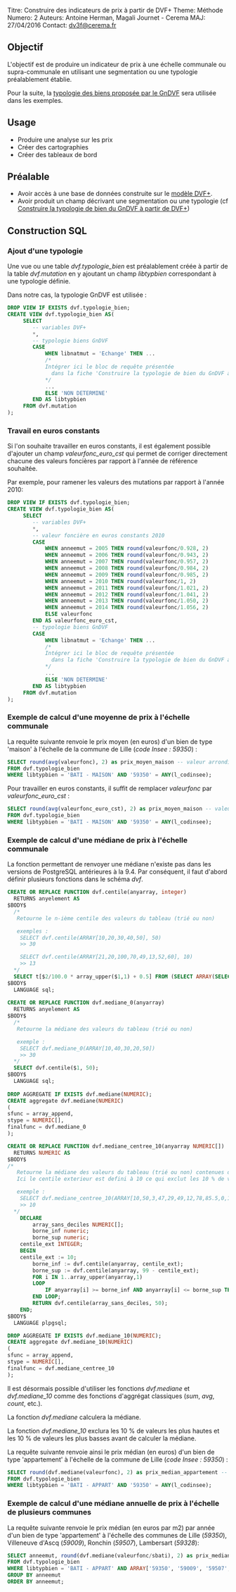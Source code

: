 Titre: Construire des indicateurs de prix à partir de DVF+
Theme: Méthode
Numero: 2
Auteurs: Antoine Herman, Magali Journet - Cerema
MAJ: 27/04/2016
Contact: dv3f@cerema.fr

## Objectif

L'objectif est de produire un indicateur de prix à une échelle communale ou supra-communale 
en utilisant une segmentation ou une typologie préalablement établie.

Pour la suite, la [typologie des biens proposée par le GnDVF](http://guide-dvf.fr/utiliser-dvf/typologie-biens) sera 
utilisée dans les exemples. 

## Usage

* Produire une analyse sur les prix 
* Créer des cartographies
* Créer des tableaux de bord 

## Préalable

* Avoir accès à une base de données construite sur 
le [modèle DVF+](http://www.nord-picardie.cerema.fr/facilitez-vous-l-integration-des-donnees-demande-a972.html).   
* Avoir produit un champ décrivant une segmentation ou une typologie (cf [Construire la typologie de bien du GnDVF à partir de DVF+](methodo_typo_gndvf.html)) 

## Construction SQL

### Ajout d'une typologie

Une vue ou une table _dvf.typologie_bien_ est préalablement créée à partir de la table _dvf.mutation_ 
en y ajoutant un champ _libtypbien_ correspondant à une typologie définie.

Dans notre cas, la typologie GnDVF est utilisée :

```sql
DROP VIEW IF EXISTS dvf.typologie_bien;
CREATE VIEW dvf.typologie_bien AS(
	 SELECT 
		-- variables DVF+
		*,
		-- typologie biens GnDVF
		CASE
			WHEN libnatmut = 'Echange' THEN ...
			/*
			Intégrer ici le bloc de requête présentée 
			  dans la fiche 'Construire la typologie de bien du GnDVF à partir de DVF+'	
			*/ 
			...
			ELSE 'NON DETERMINE'
		END	AS libtypbien
	 FROM dvf.mutation
);
```

### Travail en euros constants

Si l'on souhaite travailler en euros constants, il est également possible d'ajouter un champ _valeurfonc_euro_cst_ qui permet 
de corriger directement chacune des valeurs foncières par rapport à l'année de référence souhaitée.

Par exemple, pour ramener les valeurs des mutations par rapport à l'année 2010:

```sql
DROP VIEW IF EXISTS dvf.typologie_bien;
CREATE VIEW dvf.typologie_bien AS(
	 SELECT 
		-- variables DVF+
		*,
		-- valeur foncière en euros constants 2010
		CASE
			WHEN anneemut = 2005 THEN round(valeurfonc/0.928, 2)
            WHEN anneemut = 2006 THEN round(valeurfonc/0.943, 2)
            WHEN anneemut = 2007 THEN round(valeurfonc/0.957, 2)
            WHEN anneemut = 2008 THEN round(valeurfonc/0.984, 2)
            WHEN anneemut = 2009 THEN round(valeurfonc/0.985, 2)
            WHEN anneemut = 2010 THEN round(valeurfonc/1, 2)
            WHEN anneemut = 2011 THEN round(valeurfonc/1.021, 2)
            WHEN anneemut = 2012 THEN round(valeurfonc/1.041, 2)
            WHEN anneemut = 2013 THEN round(valeurfonc/1.050, 2)
            WHEN anneemut = 2014 THEN round(valeurfonc/1.056, 2)
			ELSE valeurfonc
		END AS valeurfonc_euro_cst,
		-- typologie biens GnDVF
		CASE
			WHEN libnatmut = 'Echange' THEN ...
			/*
			Intégrer ici le bloc de requête présentée 
			  dans la fiche 'Construire la typologie de bien du GnDVF à partir de DVF+'	
			*/ 
			...
			ELSE 'NON DETERMINE'
		END	AS libtypbien
	 FROM dvf.mutation
);
``` 

### Exemple de calcul d'une moyenne de prix à l'échelle communale

La requête suivante renvoie le prix moyen (en euros) d'un bien de type 'maison' à l'échelle de la commune de Lille (_code Insee : 59350_) :

```sql
SELECT round(avg(valeurfonc), 2) as prix_moyen_maison -- valeur arrondie à 2 décimales
FROM dvf.typologie_bien
WHERE libtypbien = 'BATI - MAISON' AND '59350' = ANY(l_codinsee);				
```

Pour travailler en euros constants, il suffit de remplacer _valeurfonc_ par _valeurfonc_euro_cst_ :
```sql
SELECT round(avg(valeurfonc_euro_cst), 2) as prix_moyen_maison -- valeur arrondie à 2 décimales
FROM dvf.typologie_bien
WHERE libtypbien = 'BATI - MAISON' AND '59350' = ANY(l_codinsee);				
```

### Exemple de calcul d'une médiane de prix à l'échelle communale

La fonction permettant de renvoyer une médiane n'existe pas dans les versions de PostgreSQL antérieures à la 9.4. 
Par conséquent, il faut d'abord définir plusieurs fonctions dans le schéma _dvf_.
  

```sql
CREATE OR REPLACE FUNCTION dvf.centile(anyarray, integer)
  RETURNS anyelement AS
$BODY$
  /*
   Retourne le n-ième centile des valeurs du tableau (trié ou non)

   exemples : 
    SELECT dvf.centile(ARRAY[10,20,30,40,50], 50)
    >> 30

    SELECT dvf.centile(ARRAY[21,20,100,70,49,13,52,60], 10)
    >> 13
  */
  SELECT t[$2/100.0 * array_upper($1,1) + 0.5] FROM (SELECT ARRAY(SELECT unnest($1) ORDER BY 1) as t) t1;
$BODY$
  LANGUAGE sql;
  
CREATE OR REPLACE FUNCTION dvf.mediane_0(anyarray)
  RETURNS anyelement AS
$BODY$
  /*
   Retourne la médiane des valeurs du tableau (trié ou non)

   exemple : 
    SELECT dvf.mediane_0(ARRAY[10,40,30,20,50])
    >> 30
  */
  SELECT dvf.centile($1, 50);
$BODY$
  LANGUAGE sql;
  
DROP AGGREGATE IF EXISTS dvf.mediane(NUMERIC);
CREATE aggregate dvf.mediane(NUMERIC)
(
sfunc = array_append,
stype = NUMERIC[],
finalfunc = dvf.mediane_0
);

CREATE OR REPLACE FUNCTION dvf.mediane_centree_10(anyarray NUMERIC[])
  RETURNS NUMERIC AS
$BODY$
/*
   Retourne la médiane des valeurs du tableau (trié ou non) contenues dans un intervalle centré
   Ici le centile exterieur est defini à 10 ce qui exclut les 10 % de valeurs les plus hautes et les 10 % de valeurs plus basses.

   exemple : 
    SELECT dvf.mediane_centree_10(ARRAY[10,50,3,47,29,49,12,78,85.5,0,1,0,1,1,0]);
    >> 10
  */
    DECLARE 
        array_sans_deciles NUMERIC[];
        borne_inf numeric;
        borne_sup numeric;
	centile_ext INTEGER;
    BEGIN
	centile_ext := 10;
        borne_inf := dvf.centile(anyarray, centile_ext);
        borne_sup := dvf.centile(anyarray, 99 - centile_ext);
        FOR i IN 1..array_upper(anyarray,1)
        LOOP
            IF anyarray[i] >= borne_inf AND anyarray[i] <= borne_sup THEN array_sans_deciles :=  array_sans_deciles || anyarray[i]; END IF;        
        END LOOP;
        RETURN dvf.centile(array_sans_deciles, 50);
    END;
$BODY$
  LANGUAGE plpgsql;

DROP AGGREGATE IF EXISTS dvf.mediane_10(NUMERIC);
CREATE aggregate dvf.mediane_10(NUMERIC)
(
sfunc = array_append,
stype = NUMERIC[],
finalfunc = dvf.mediane_centree_10
);	
```

Il est désormais possible d'utiliser les fonctions _dvf.mediane_ et _dvf.mediane_10_ comme des 
fonctions d'aggrégat classiques (_sum_, _avg_, _count_, etc.).

La fonction  _dvf.mediane_ calculera la médiane.

La fonction  _dvf.mediane_10_ exclura les 10 % de valeurs les plus hautes et les 10 % de valeurs les plus basses avant de calculer la médiane.

La requête suivante renvoie ainsi le prix médian (en euros) d'un bien de type 'appartement' à l'échelle de la commune de Lille (_code Insee : 59350_) :

```sql
SELECT round(dvf.mediane(valeurfonc), 2) as prix_median_appartement -- valeur arrondie à 2 décimales
FROM dvf.typologie_bien
WHERE libtypbien = 'BATI - APPART' AND '59350' = ANY(l_codinsee);				
```


### Exemple de calcul d'une médiane annuelle de prix à l'échelle de plusieurs communes

La requête suivante renvoie le prix médian (en euros par m2) par année d'un bien de type 'appartement' à l'échelle des communes de Lille (_59350_), Villeneuve d'Ascq (_59009_),
Ronchin (_59507_), Lambersart (_59328_):

```sql
SELECT anneemut, round(dvf.mediane(valeurfonc/sbati), 2) as prix_median_m2_appartement
FROM dvf.typologie_bien
WHERE libtypbien = 'BATI - APPART' AND ARRAY['59350', '59009', '59507', '59328']::VARCHAR[] && l_codinsee
GROUP BY anneemut
ORDER BY anneemut; 
```
